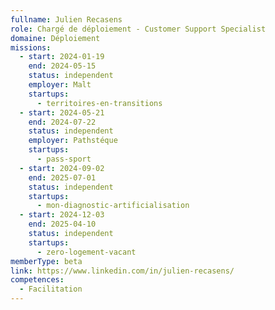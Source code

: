 ```yaml
---
fullname: Julien Recasens
role: Chargé de déploiement - Customer Support Specialist
domaine: Déploiement
missions:
  - start: 2024-01-19
    end: 2024-05-15
    status: independent
    employer: Malt
    startups:
      - territoires-en-transitions
  - start: 2024-05-21
    end: 2024-07-22
    status: independent
    employer: Pathstéque
    startups:
      - pass-sport
  - start: 2024-09-02
    end: 2025-07-01
    status: independent
    startups:
      - mon-diagnostic-artificialisation
  - start: 2024-12-03
    end: 2025-04-10
    status: independent
    startups:
      - zero-logement-vacant
memberType: beta
link: https://www.linkedin.com/in/julien-recasens/
competences:
  - Facilitation
---
```

